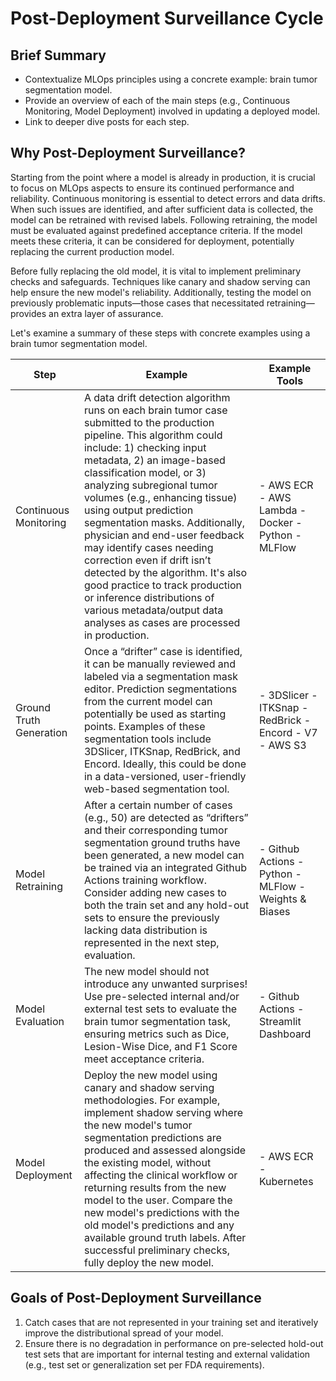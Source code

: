 # Post-Deployment Surveillance Cycle

## Brief Summary

- Contextualize MLOps principles using a concrete example: brain tumor segmentation model.
- Provide an overview of each of the main steps (e.g., Continuous Monitoring, Model Deployment) involved in updating a deployed model.
- Link to deeper dive posts for each step.

## Why Post-Deployment Surveillance?

Starting from the point where a model is already in production, it is crucial to focus on MLOps aspects to ensure its continued performance and reliability. Continuous monitoring is essential to detect errors and data drifts. When such issues are identified, and after sufficient data is collected, the model can be retrained with revised labels. Following retraining, the model must be evaluated against predefined acceptance criteria. If the model meets these criteria, it can be considered for deployment, potentially replacing the current production model.

Before fully replacing the old model, it is vital to implement preliminary checks and safeguards. Techniques like canary and shadow serving can help ensure the new model's reliability. Additionally, testing the model on previously problematic inputs—those cases that necessitated retraining—provides an extra layer of assurance.

Let's examine a summary of these steps with concrete examples using a brain tumor segmentation model.

| Step                  | Example                                                                                                                                                                                                                                                                                                                                                                                                                                                                                                                                                                                                        | Example Tools |
| --------------------- | -------------------------------------------------------------------------------------------------------------------------------------------------------------------------------------------------------------------------------------------------------------------------------------------------------------------------------------------------------------------------------------------------------------------------------------------------------------------------------------------------------------------------------------------------------------------------------------------------------------- | ------------- |
| Continuous Monitoring | A data drift detection algorithm runs on each brain tumor case submitted to the production pipeline. This algorithm could include: 1) checking input metadata, 2) an image-based classification model, or 3) analyzing subregional tumor volumes (e.g., enhancing tissue) using output prediction segmentation masks. Additionally, physician and end-user feedback may identify cases needing correction even if drift isn’t detected by the algorithm. It's also good practice to track production or inference distributions of various metadata/output data analyses as cases are processed in production. | - AWS ECR - AWS Lambda - Docker - Python - MLFlow |
| Ground Truth Generation | Once a “drifter” case is identified, it can be manually reviewed and labeled via a segmentation mask editor. Prediction segmentations from the current model can potentially be used as starting points. Examples of these segmentation tools include 3DSlicer, ITKSnap, RedBrick, and Encord. Ideally, this could be done in a data-versioned, user-friendly web-based segmentation tool. | - 3DSlicer - ITKSnap - RedBrick - Encord - V7 - AWS S3 |
| Model Retraining | After a certain number of cases (e.g., 50) are detected as “drifters” and their corresponding tumor segmentation ground truths have been generated, a new model can be trained via an integrated Github Actions training workflow. Consider adding new cases to both the train set and any hold-out sets to ensure the previously lacking data distribution is represented in the next step, evaluation. | - Github Actions - Python - MLFlow - Weights & Biases |
| Model Evaluation | The new model should not introduce any unwanted surprises! Use pre-selected internal and/or external test sets to evaluate the brain tumor segmentation task, ensuring metrics such as Dice, Lesion-Wise Dice, and F1 Score meet acceptance criteria. | - Github Actions - Streamlit Dashboard |
| Model Deployment | Deploy the new model using canary and shadow serving methodologies. For example, implement shadow serving where the new model's tumor segmentation predictions are produced and assessed alongside the existing model, without affecting the clinical workflow or returning results from the new model to the user. Compare the new model's predictions with the old model's predictions and any available ground truth labels. After successful preliminary checks, fully deploy the new model. | - AWS ECR - Kubernetes |

## Goals of Post-Deployment Surveillance

1. Catch cases that are not represented in your training set and iteratively improve the distributional spread of your model.
2. Ensure there is no degradation in performance on pre-selected hold-out test sets that are important for internal testing and external validation (e.g., test set or generalization set per FDA requirements).
